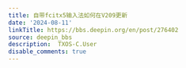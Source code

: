 ```yaml
---
title: 自带fcitx5输入法如何在V209更新
date: '2024-08-11'
linkTitle: https://bbs.deepin.org/en/post/276402
source: deepin_bbs
description:  TXOS-C.User 
disable_comments: true
---
```



